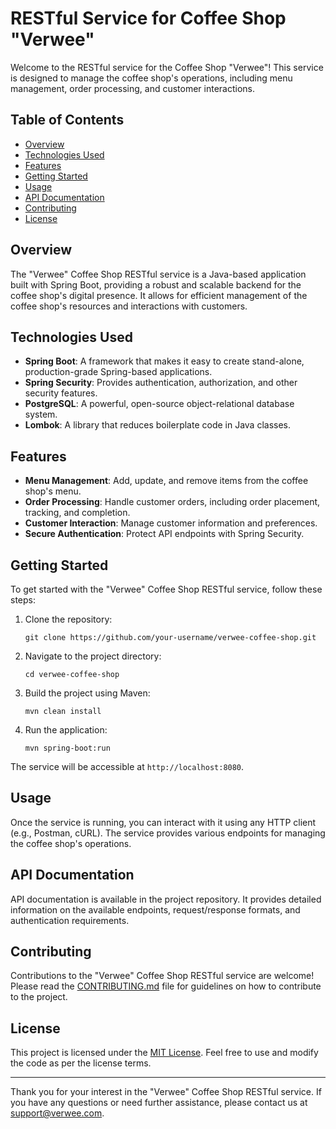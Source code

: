 # RESTful Service for Coffee Shop "Verwee"

Welcome to the RESTful service for the Coffee Shop "Verwee"! This service is designed to manage the coffee shop's operations, including menu management, order processing, and customer interactions.

## Table of Contents

- [Overview](#overview)
- [Technologies Used](#technologies-used)
- [Features](#features)
- [Getting Started](#getting-started)
- [Usage](#usage)
- [API Documentation](#api-documentation)
- [Contributing](#contributing)
- [License](#license)

## Overview

The "Verwee" Coffee Shop RESTful service is a Java-based application built with Spring Boot, providing a robust and scalable backend for the coffee shop's digital presence. It allows for efficient management of the coffee shop's resources and interactions with customers.

## Technologies Used

- **Spring Boot**: A framework that makes it easy to create stand-alone, production-grade Spring-based applications.
- **Spring Security**: Provides authentication, authorization, and other security features.
- **PostgreSQL**: A powerful, open-source object-relational database system.
- **Lombok**: A library that reduces boilerplate code in Java classes.

## Features

- **Menu Management**: Add, update, and remove items from the coffee shop's menu.
- **Order Processing**: Handle customer orders, including order placement, tracking, and completion.
- **Customer Interaction**: Manage customer information and preferences.
- **Secure Authentication**: Protect API endpoints with Spring Security.

## Getting Started

To get started with the "Verwee" Coffee Shop RESTful service, follow these steps:

1. Clone the repository:
   ```
   git clone https://github.com/your-username/verwee-coffee-shop.git
   ```

2. Navigate to the project directory:
   ```
   cd verwee-coffee-shop
   ```

3. Build the project using Maven:
   ```
   mvn clean install
   ```

4. Run the application:
   ```
   mvn spring-boot:run
   ```

The service will be accessible at `http://localhost:8080`.

## Usage

Once the service is running, you can interact with it using any HTTP client (e.g., Postman, cURL). The service provides various endpoints for managing the coffee shop's operations.

## API Documentation

API documentation is available in the project repository. It provides detailed information on the available endpoints, request/response formats, and authentication requirements.

## Contributing

Contributions to the "Verwee" Coffee Shop RESTful service are welcome! Please read the [CONTRIBUTING.md](CONTRIBUTING.md) file for guidelines on how to contribute to the project.

## License

This project is licensed under the [MIT License](LICENSE). Feel free to use and modify the code as per the license terms.

---

Thank you for your interest in the "Verwee" Coffee Shop RESTful service. If you have any questions or need further assistance, please contact us at [support@verwee.com](mailto:awerhovskaya@gmail.com).
